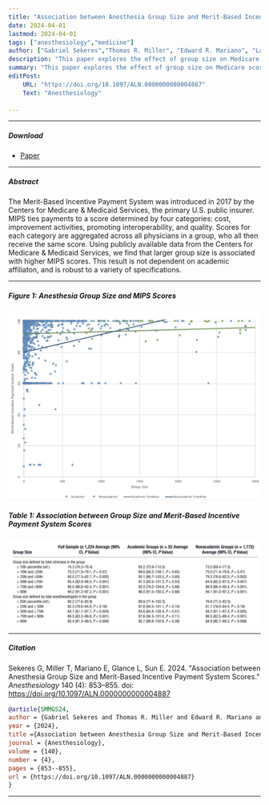 ```yaml
---
title: "Association between Anesthesia Group Size and Merit-Based Incentive Payment System Scores" 
date: 2024-04-01
lastmod: 2024-04-01
tags: ["anesthesiology","medicine"]
author: ["Gabriel Sekeres","Thomas R. Miller", "Edward R. Mariano", "Laurent G. Glance", "Eric C Sun"]
description: "This paper explores the effect of group size on Medicare scoring criteria. Published in *Anesthesiology*, 2024." 
summary: "This paper explores the effect of group size on Medicare scoring criteria, finding that larger groups are associated with higher scores." 
editPost:
    URL: "https://doi.org/10.1097/ALN.0000000000004887"
    Text: "Anesthesiology"

---
```


---

##### Download

+ [Paper](gsekeres_mips_paper.pdf)

---

##### Abstract

The Merit-Based Incentive Payment System was introduced in 2017 by the Centers for Medicare & Medicaid Services, the primary U.S. public insurer. MIPS ties payments to a score determined by four categories: cost, improvement activities, promoting interoperability, and quality. Scores for each category are aggregated across all physicians in a group, who all then receive the same score. Using publicly available data from the Centers for Medicare & Medicaid Services, we find that larger group size is associated with higher MIPS scores. This result is not dependent on academic affiliaton, and is robust to a variety of specifications.

---

##### Figure 1: Anesthesia Group Size and MIPS Scores

![](figure1.png)

##### Table 1: Association between Group Size and Merit-Based Incentive Payment System Scores

![](table1.png)

---

##### Citation

Sekeres G, Miller T, Mariano E, Glance L, Sun E. 2024. "Association between Anesthesia Group Size and Merit-Based Incentive Payment System Scores." *Anesthesiology* 140 (4): 853–855. doi: https://doi.org/10.1097/ALN.0000000000004887

```BibTeX
@article{SMMGS24,
author = {Gabriel Sekeres and Thomas R. Miller and Edward R. Mariano and Laurent G. Glance and Eric C Sun},
year = {2024},
title ={Association between Anesthesia Group Size and Merit-Based Incentive Payment System Scores},
journal = {Anesthesiology},
volume = {140},
number = {4},
pages = {853--855},
url = {https://doi.org/10.1097/ALN.0000000000004887}
}
```

---